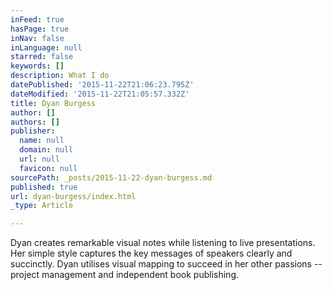 ```yaml
---
inFeed: true
hasPage: true
inNav: false
inLanguage: null
starred: false
keywords: []
description: What I do
datePublished: '2015-11-22T21:06:23.795Z'
dateModified: '2015-11-22T21:05:57.332Z'
title: Dyan Burgess
author: []
authors: []
publisher:
  name: null
  domain: null
  url: null
  favicon: null
sourcePath: _posts/2015-11-22-dyan-burgess.md
published: true
url: dyan-burgess/index.html
_type: Article

---
```

Dyan creates remarkable visual notes while listening to live presentations. Her simple style captures the key messages of speakers clearly and succinctly. Dyan utilises visual mapping to succeed in her other passions -- project management and independent book publishing.